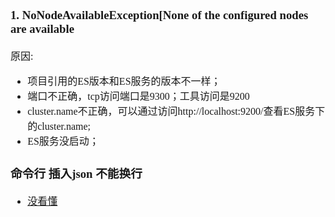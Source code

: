 <font face="SimSun" size=3>

### 1. NoNodeAvailableException[None of the configured nodes are available
   
原因:
- 项目引用的ES版本和ES服务的版本不一样；
- 端口不正确，tcp访问端口是9300；工具访问是9200
- cluster.name不正确，可以通过访问http://localhost:9200/查看ES服务下的cluster.name;
- ES服务没启动；

### 命令行 插入json 不能换行

- [没看懂](https://stackoverflow.com/questions/48124737/parse-exception-request-body-is-required)

</font>